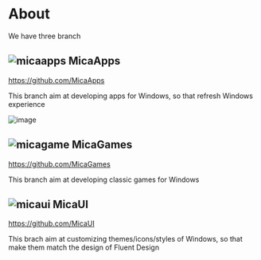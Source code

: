 # About

We have three branch 

##  ![micaapps](https://github.com/MicaCraft/.github/assets/6630660/0698f5a7-023a-4e6a-bd4e-827a77b92363) MicaApps
https://github.com/MicaApps

This branch aim at developing apps for Windows, so that refresh Windows experience

![image](https://github.com/MicaCraft/.github/assets/6630660/df3b6a01-4268-4a61-8534-9e3c21f5c15d)


## ![micagame](https://github.com/MicaCraft/.github/assets/6630660/aab91a72-a2a4-4fbb-91f3-b4deb9f4c2ac) MicaGames
https://github.com/MicaGames

This branch aim at developing classic games for Windows

## ![micaui](https://github.com/MicaCraft/.github/assets/6630660/4aaa21c3-6f9a-4fce-8b4f-e8cdd4ea9f44) MicaUI
https://github.com/MicaUI

This brach aim at customizing themes/icons/styles of Windows, so that make them match the design of Fluent Design
